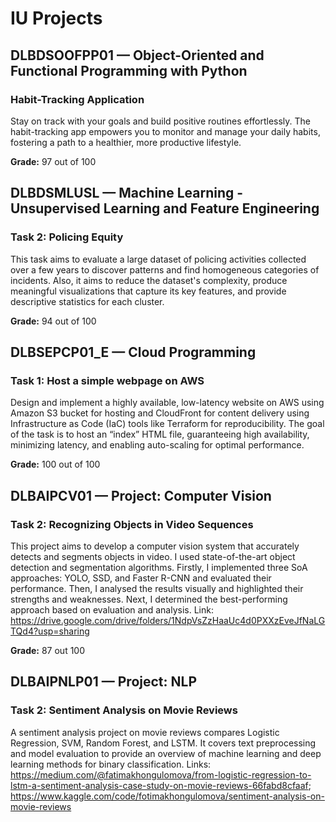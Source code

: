# IU Projects
## DLBDSOOFPP01 — Object-Oriented and Functional Programming with Python
### Habit-Tracking Application 
Stay on track with your goals and build positive routines effortlessly. The habit-tracking app empowers you to monitor and manage your daily habits, fostering a path to a healthier, more productive lifestyle.

**Grade:** 97 out of 100

## DLBDSMLUSL — Machine Learning - Unsupervised Learning and Feature Engineering
### Task 2: Policing Equity
This task aims to evaluate a large dataset of policing activities collected over a few years to discover patterns and find homogeneous categories of incidents. Also, it aims to reduce the dataset's complexity, produce meaningful visualizations that capture its key features, and provide descriptive statistics for each cluster.

**Grade:** 94 out of 100

## DLBSEPCP01_E — Cloud Programming
### Task 1: Host a simple webpage on AWS
Design and implement a highly available, low-latency website on AWS using Amazon S3 bucket for hosting and CloudFront for content delivery using Infrastructure as Code (IaC) tools like Terraform for reproducibility. The goal of the task is to host an “index” HTML file, guaranteeing high availability, minimizing latency, and enabling auto-scaling for optimal performance.

**Grade:** 100 out of 100

## DLBAIPCV01 — Project: Computer Vision
### Task 2: Recognizing Objects in Video Sequences
This project aims to develop a computer vision system that accurately detects and segments objects in video. I used state-of-the-art object detection and segmentation algorithms. Firstly, I implemented three SoA approaches: YOLO, SSD, and Faster R-CNN and evaluated their performance. Then, I analysed the results visually and highlighted their strengths and weaknesses. Next, I determined the best-performing approach based on evaluation and analysis. Link: https://drive.google.com/drive/folders/1NdpVsZzHaaUc4d0PXXzEveJfNaLGTQd4?usp=sharing 

**Grade:** 87 out 100

## DLBAIPNLP01 — Project: NLP
### Task 2: Sentiment Analysis on Movie Reviews
A sentiment analysis project on movie reviews compares Logistic Regression, SVM, Random Forest, and LSTM. It covers text preprocessing and model evaluation to provide an overview of machine learning and deep learning methods for binary classification. 
Links: https://medium.com/@fatimakhongulomova/from-logistic-regression-to-lstm-a-sentiment-analysis-case-study-on-movie-reviews-66fabd8cfaaf; https://www.kaggle.com/code/fotimakhongulomova/sentiment-analysis-on-movie-reviews
